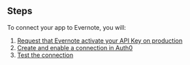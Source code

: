 ## Steps
To connect your app to Evernote, you will:
1. [Request that Evernote activate your API Key on production](#request-that-evernote-activate-your-api-key-on-production)
2. [Create and enable a connection in Auth0](#create-and-enable-a-connection-in-auth0)
3. [Test the connection](#test-the-connection)
